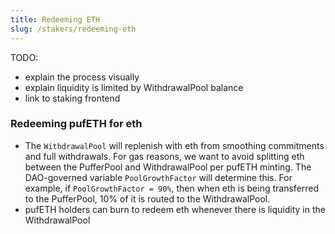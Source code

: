 ```yaml
---
title: Redeeming ETH
slug: /stakers/redeeming-eth
---
```


TODO:
- explain the process visually
- explain liquidity is limited by WithdrawalPool balance
- link to staking frontend

### Redeeming **pufETH for eth**

- The `WithdrawalPool` will replenish with eth from smoothing commitments and full withdrawals. For gas reasons, we want to avoid splitting eth between the PufferPool and WithdrawalPool per pufETH minting. The DAO-governed variable `PoolGrowthFactor` will determine this. For example, if `PoolGrowthFactor = 90%`, then when eth is being transferred to the PufferPool, 10% of it is routed to the WithdrawalPool.
- pufETH holders can burn to redeem eth whenever there is liquidity in the WithdrawalPool